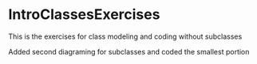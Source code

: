 # IntroClassesExercises
This is the exercises for class modeling and coding without subclasses

Added second diagraming for subclasses and coded the smallest portion
